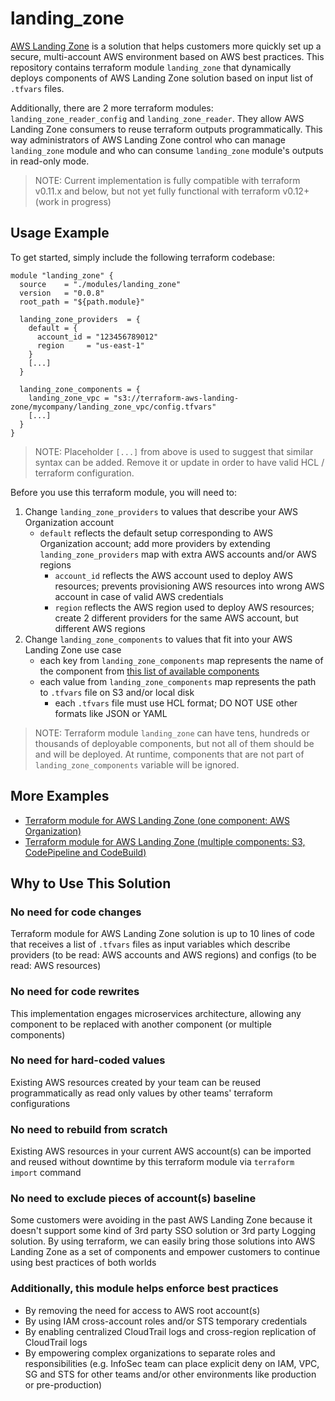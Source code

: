 # landing_zone
[AWS Landing Zone](https://aws.amazon.com/solutions/aws-landing-zone/) is
a solution that helps customers more quickly set up a secure, multi-account
AWS environment based on AWS best practices. This repository contains terraform
module `landing_zone` that dynamically deploys components of AWS Landing Zone
solution based on input list of `.tfvars` files.

Additionally, there are 2 more terraform modules: `landing_zone_reader_config`
and `landing_zone_reader`. They allow AWS Landing Zone consumers to reuse
terraform outputs programmatically. This way administrators of AWS Landing Zone
control who can manage `landing_zone` module and who can consume `landing_zone`
module's outputs in read-only mode.

> NOTE: Current implementation is fully compatible with terraform v0.11.x and
below, but not yet fully functional with terraform v0.12+ (work in progress)


## Usage Example
To get started, simply include the following terraform codebase:
```hcl
module "landing_zone" {
  source    = "./modules/landing_zone"
  version   = "0.0.8"
  root_path = "${path.module}"

  landing_zone_providers  = {
    default = {
      account_id = "123456789012"
      region     = "us-east-1"
    }
    [...]
  }

  landing_zone_components = {
    landing_zone_vpc = "s3://terraform-aws-landing-zone/mycompany/landing_zone_vpc/config.tfvars"
    [...]
  }
}
```

> NOTE: Placeholder `[...]` from above is used to suggest that similar syntax can be added. Remove it or update in order to have valid HCL / terraform configuration.

Before you use this terraform module, you will need to:
1. Change `landing_zone_providers` to values that describe your AWS Organization account
    * `default` reflects the default setup corresponding to AWS Organization account; add more providers by extending `landing_zone_providers` map with extra AWS accounts and/or AWS regions
        * `account_id` reflects the AWS account used to deploy AWS resources; prevents provisioning AWS resources into wrong AWS account in case of valid AWS credentials
        * `region` reflects the AWS region used to deploy AWS resources; create 2 different providers for the same AWS account, but different AWS regions
2. Change `landing_zone_components` to values that fit into your AWS Landing Zone use case
    * each key from `landing_zone_components` map represents the name of the component from [this list of available components](https://github.com/TerraHubCorp/terraform-aws-landing-zone/tree/master/components)
    * each value from `landing_zone_components` map represents the path to `.tfvars` file on S3 and/or local disk
        * each `.tfvars` file must use HCL format; DO NOT USE other formats like JSON or YAML

> NOTE: Terraform module `landing_zone` can have tens, hundreds or thousands of deployable components, but not all of them should be and will be deployed. At runtime, components that are not part of `landing_zone_components` variable will be ignored.

## More Examples
* [Terraform module for AWS Landing Zone (one component: AWS Organization)](https://github.com/TerraHubCorp/terraform-aws-landing-zone/tree/master/examples/example_landing_zone_organization)
* [Terraform module for AWS Landing Zone (multiple components: S3, CodePipeline and CodeBuild)](https://github.com/TerraHubCorp/terraform-aws-landing-zone/tree/master/examples/example_landing_zone_s3_and_codepipeline)


## Why to Use This Solution

### No need for code changes
Terraform module for AWS Landing Zone solution is up to 10 lines of code that receives a list of `.tfvars` files as input variables which describe providers (to be read: AWS accounts and AWS regions) and configs (to be read: AWS resources)

### No need for code rewrites
This implementation engages microservices architecture, allowing any component to be replaced with another component (or multiple components)

### No need for hard-coded values
Existing AWS resources created by your team can be reused programmatically as read only values by other teams' terraform configurations

### No need to rebuild from scratch
Existing AWS resources in your current AWS account(s) can be imported and reused without downtime by this terraform module via `terraform import` command

### No need to exclude pieces of account(s) baseline
Some customers were avoiding in the past AWS Landing Zone because it doesn't support some kind of 3rd party SSO solution or 3rd party Logging solution. By using terraform, we can easily bring those solutions into AWS Landing Zone as a set of components and empower customers to continue using best practices of both worlds

### Additionally, this module helps enforce best practices
- By removing the need for access to AWS root account(s)
- By using IAM cross-account roles and/or STS temporary credentials
- By enabling centralized CloudTrail logs and cross-region replication of CloudTrail logs
- By empowering complex organizations to separate roles and responsibilities (e.g. InfoSec team can place explicit deny on IAM, VPC, SG and STS for other teams and/or other environments like production or pre-production)
